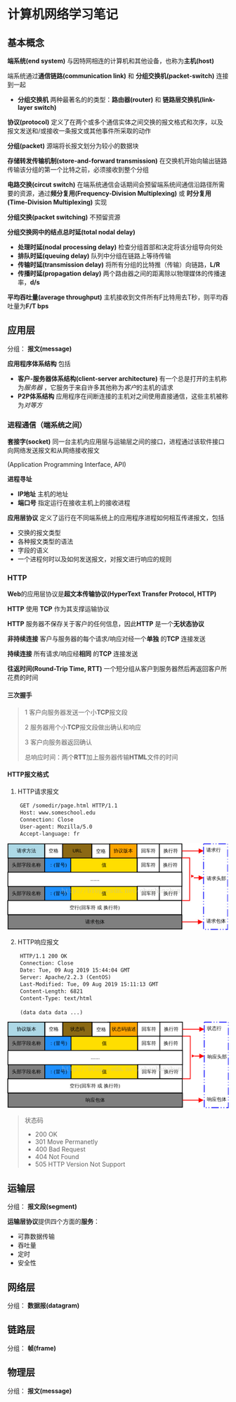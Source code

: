 # 计算机网络学习笔记
## 基本概念
**端系统(end system)**
与因特网相连的计算机和其他设备，也称为**主机(host)**

端系统通过**通信链路(communication link)** 和 **分组交换机(packet-switch)** 连接到一起

- **分组交换机** 两种最著名的的类型：**路由器(router)** 和 **链路层交换机(link-layer switch)**

**协议(protocol)** 定义了在两个或多个通信实体之间交换的报文格式和次序，以及报文发送和/或接收一条报文或其他事件所采取的动作

**分组(packet)** 源端将长报文划分为较小的数据块

**存储转发传输机制(store-and-forward transmission)** 在交换机开始向输出链路传输该分组的第一个比特之前，必须接收到整个分组

**电路交换(circut switch)** 在端系统通信会话期间会预留端系统间通信沿路径所需要的资源，通过**频分复用(Frequency-Division Multiplexing)** 或 **时分复用(Time-Division Multiplexing)** 实现

**分组交换(packet switching)** 不预留资源

**分组交换网中的结点总时延(total nodal delay)** 

- **处理时延(nodal processing delay)** 检查分组首部和决定将该分组导向何处
- **排队时延(queuing delay)** 队列中分组在链路上等待传输
- **传输时延(transmission delay)** 将所有分组的比特推（传输）向链路，**L/R**
- **传播时延(propagation delay)** 两个路由器之间的距离除以物理媒体的传播速率，**d/s** 

**平均吞吐量(average throughput)** 主机接收到文件所有F比特用去T秒，则平均吞吐量为**F/T bps**

## 应用层

分组： **报文(message)**

**应用程序体系结构** 包括

- **客户-服务器体系结构(client-server architecture)** 有一个总是打开的主机称为*服务器* ，它服务于来自许多其他称为*客户*的主机的请求
- **P2P体系结构** 应用程序在间断连接的主机对之间使用直接通信，这些主机被称为*对等方*

### 进程通信（端系统之间）

**套接字(socket)** 同一台主机内应用层与运输层之间的接口，进程通过该软件接口向网络发送报文和从网络接收报文

(Application Programming Interface, API)

**进程寻址** 

- **IP地址** 主机的地址
- **端口号** 指定运行在接收主机上的接收进程

**应用层协议** 定义了运行在不同端系统上的应用程序进程如何相互传递报文，包括

- 交换的报文类型
- 各种报文类型的语法
- 字段的语义
- 一个进程何时以及如何发送报文，对报文进行响应的规则

### HTTP
**Web**的应用层协议是**超文本传输协议(HyperText Transfer Protocol, HTTP)**

**HTTP** 使用 **TCP** 作为其支撑运输协议

**HTTP** 服务器不保存关于客户的任何信息，因此**HTTP** 是一个**无状态协议**

**非持续连接** 客户与服务器的每个请求/响应对经一个**单独** 的**TCP** 连接发送

**持续连接** 所有请求/响应经**相同** 的**TCP** 连接发送

**往返时间(Round-Trip Time, RTT)** 一个短分组从客户到服务器然后再返回客户所花费的时间

#### 三次握手

> 1 客户向服务器发送一个小**TCP**报文段
> 
> 2 服务器用个小**TCP**报文段做出确认和响应
> 
> 3 客户向服务器返回确认
> 
> 总响应时间：两个**RTT**加上服务器传输**HTML**文件的时间

#### HTTP报文格式
1. HTTP请求报文
```
    GET /somedir/page.html HTTP/1.1
    Host: www.someschool.edu
    Connection: Close
    User-agent: Mozilla/5.0
    Accept-language: fr
```
![](./asset/HTTP请求报文.jpg)

2. HTTP响应报文
```
    HTTP/1.1 200 OK
    Connection: Close
    Date: Tue, 09 Aug 2019 15:44:04 GMT
    Server: Apache/2.2.3 (CentOS)
    Last-Modified: Tue, 09 Aug 2019 15:11:13 GMT
    Content-Length: 6821
    Content-Type: text/html
    
    (data data data ...)
```
![](./asset/HTTP响应报文.png)

> 状态码
> - 200 OK
> - 301 Move Permanetly
> - 400 Bad Request
> - 404 Not Found
> - 505 HTTP Version Not Support

## 运输层

分组： **报文段(segment)**

**运输层协议**提供四个方面的**服务**：

- 可靠数据传输
- 吞吐量
- 定时
- 安全性

## 网络层

分组： **数据报(datagram)**

## 链路层

分组： **帧(frame)**

## 物理层

分组： **报文(message)**
